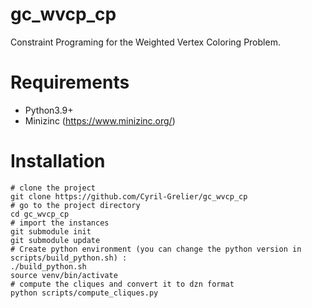 # gc_wvcp_cp

Constraint Programing for the Weighted Vertex Coloring Problem.

# Requirements

- Python3.9+
- Minizinc (https://www.minizinc.org/)

# Installation

    # clone the project
    git clone https://github.com/Cyril-Grelier/gc_wvcp_cp
    # go to the project directory
    cd gc_wvcp_cp
    # import the instances
    git submodule init
    git submodule update
    # Create python environment (you can change the python version in scripts/build_python.sh) :
    ./build_python.sh
    source venv/bin/activate
    # compute the cliques and convert it to dzn format
    python scripts/compute_cliques.py

